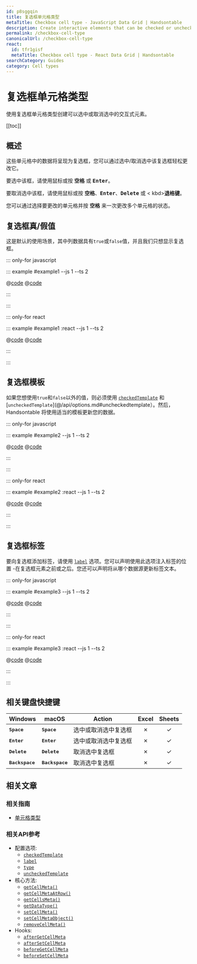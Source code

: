 ```yaml
---
id: p8sggqin
title: 复选框单元格类型
metaTitle: Checkbox cell type - JavaScript Data Grid | Handsontable
description: Create interactive elements that can be checked or unchecked, by using the checkbox cell type.
permalink: /checkbox-cell-type
canonicalUrl: /checkbox-cell-type
react:
  id: tfr1gisf
  metaTitle: Checkbox cell type - React Data Grid | Handsontable
searchCategory: Guides
category: Cell types
---
```


# 复选框单元格类型

使用复选框单元格类型创建可以选中或取消选中的交互式元素。

[[toc]]

## 概述

这些单元格中的数据将呈现为复选框，您可以通过选中/取消选中该复选框轻松更改它。

要选中该框，请使用鼠标或按 <kbd>**空格**</kbd> 或 <kbd>**Enter**</kbd>。

要取消选中该框，请使用鼠标或按 <kbd>**空格**</kbd>、<kbd>**Enter**</kbd>、<kbd>**Delete**</kbd> 或 < kbd>**退格键**</kbd>。

您可以通过选择要更改的单元格并按 <kbd>**空格**</kbd> 来一次更改多个单元格的状态。

## 复选框真/假值

这是默认的使用场景，其中列数据具有`true`或`false`值，并且我们只想显示复选框。

::: only-for javascript

::: example #example1 --js 1 --ts 2

@[code](@/content/guides/cell-types/checkbox-cell-type/javascript/example1.js)
@[code](@/content/guides/cell-types/checkbox-cell-type/javascript/example1.ts)

:::

:::

::: only-for react

::: example #example1 :react --js 1 --ts 2

@[code](@/content/guides/cell-types/checkbox-cell-type/react/example1.jsx)
@[code](@/content/guides/cell-types/checkbox-cell-type/react/example1.tsx)

:::

:::

## 复选框模板

如果您想使用`true`和`false`以外的值，则必须使用 [`checkedTemplate`](@/api/options.md#checkedtemplate) 和 [`uncheckedTemplate`](@/api/options.md#uncheckedtemplate）。然后，Handsontable 将使用适当的模板更新您的数据。

::: only-for javascript

::: example #example2 --js 1 --ts 2

@[code](@/content/guides/cell-types/checkbox-cell-type/javascript/example2.js)
@[code](@/content/guides/cell-types/checkbox-cell-type/javascript/example2.ts)

:::

:::

::: only-for react

::: example #example2 :react --js 1 --ts 2

@[code](@/content/guides/cell-types/checkbox-cell-type/react/example2.jsx)
@[code](@/content/guides/cell-types/checkbox-cell-type/react/example2.tsx)

:::

:::

## 复选框标签

要向复选框添加标签，请使用 [`label`](@/api/options.md#label) 选项。您可以声明使用此选项注入标签的位置 -在复选框元素之前或之后。您还可以声明将从哪个数据源更新标签文本。

::: only-for javascript

::: example #example3 --js 1 --ts 2

@[code](@/content/guides/cell-types/checkbox-cell-type/javascript/example3.js)
@[code](@/content/guides/cell-types/checkbox-cell-type/javascript/example3.ts)

:::

:::

::: only-for react

::: example #example3 :react --js 1 --ts 2

@[code](@/content/guides/cell-types/checkbox-cell-type/react/example3.jsx)
@[code](@/content/guides/cell-types/checkbox-cell-type/react/example3.tsx)

:::

:::

## 相关键盘快捷键

| Windows                  | macOS                    | Action               |  Excel  | Sheets  |
| ------------------------ | ------------------------ | -------------------- | :-----: | :-----: |
| <kbd>**Space**</kbd>     | <kbd>**Space**</kbd>     | 选中或取消选中复选框 | &cross; | &check; |
| <kbd>**Enter**</kbd>     | <kbd>**Enter**</kbd>     | 选中或取消选中复选框 | &cross; | &check; |
| <kbd>**Delete**</kbd>    | <kbd>**Delete**</kbd>    | 取消选中复选框       | &cross; | &check; |
| <kbd>**Backspace**</kbd> | <kbd>**Backspace**</kbd> | 取消选中复选框       | &cross; | &check; |

## 相关文章

### 相关指南
- [单元格类型](@/guides/cell-types/cell-type/cell-type.md)

### 相关API参考

- 配置选项:
  - [`checkedTemplate`](@/api/options.md#checkedtemplate)
  - [`label`](@/api/options.md#label)
  - [`type`](@/api/options.md#type)
  - [`uncheckedTemplate`](@/api/options.md#uncheckedtemplate)
- 核心方法:
  - [`getCellMeta()`](@/api/core.md#getcellmeta)
  - [`getCellMetaAtRow()`](@/api/core.md#getcellmetaatrow)
  - [`getCellsMeta()`](@/api/core.md#getcellsmeta)
  - [`getDataType()`](@/api/core.md#getdatatype)
  - [`setCellMeta()`](@/api/core.md#setcellmeta)
  - [`setCellMetaObject()`](@/api/core.md#setcellmetaobject)
  - [`removeCellMeta()`](@/api/core.md#removecellmeta)
- Hooks:
  - [`afterGetCellMeta`](@/api/hooks.md#aftergetcellmeta)
  - [`afterSetCellMeta`](@/api/hooks.md#aftersetcellmeta)
  - [`beforeGetCellMeta`](@/api/hooks.md#beforegetcellmeta)
  - [`beforeSetCellMeta`](@/api/hooks.md#beforesetcellmeta)
